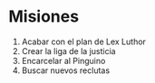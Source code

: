 # Misiones

1. Acabar con el plan de Lex Luthor
2. Crear la liga de la justicia
3. Encarcelar al Pinguino
4. Buscar nuevos reclutas
